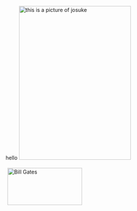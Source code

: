 hello
    <img span  src="https://files.catbox.moe/faai6r.png" width="300" height="414" alt="this is a picture of josuke" title="Josuke is a fuck boi">
        <audio src="https://files.catbox.moe/r40ekf.opus">
        <source src="https://files.catbox.moe/r40ekf.opus">
        This browser does not support HTML5 so play the song, noob
        </audio>

<div style="background-image: url(https://files.catbox.moe/fom44o.gif) ; background-size: cover;"></div>
    <img src="https://files.catbox.moe/bdy7ih.jpg" 
         alt="Bill Gates" 
         title="Đây là Hình Ảnh Bill Gates" 
         style="margin: 5px; width: 200px; height: 100px;">
